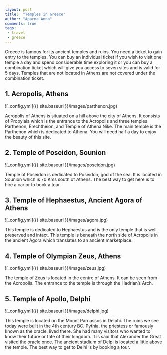 ```yaml
---
layout: post
title:  "Temples in Greece"
author: "Aparna Anna"
comments: true
tags: 
 - travel
 - greece
---
```

Greece is famous for its ancient temples and ruins. You need a ticket to gain entry to the temples. You can buy an individual ticket if you wish to visit one temple a day and spend considerable time exploring it or you can buy a combination ticket which will give you access to seven sites and is valid for 5 days. Temples that are not located in Athens are not covered under the combination ticket. 

## 1. Acropolis, Athens

![_config.yml]({{ site.baseurl }}/images/parthenon.jpg)

Acropolis of Athens is situated on a hill above the city of Athens. It consists of Propylaia which is the entrance to the Acropolis and three temples Parthenon, Erechtheion, and Temple of Athena Nike. The main temple is the Parthenon which is dedicated to Athena. You will need half a day to enjoy the beauty of this site. 

## 2. Temple of Poseidon, Sounion

![_config.yml]({{ site.baseurl }}/images/poseidon.jpg)

Temple of Poseidon is dedicated to Poseidon, god of the sea. It is located in Sounion which is 70 Kms south of Athens. 
The best way to get here is to hire a car or to book a tour. 

## 3. Temple of Hephaestus, Ancient Agora of Athens

![_config.yml]({{ site.baseurl }}/images/agora.jpg)

This temple is dedicated to Hephaestus and is the only temple that is well preserved and intact.  This temple is beneath the north side of Acropolis in the ancient Agora which translates to an ancient marketplace. 

## 4. Temple of Olympian Zeus, Athens

![_config.yml]({{ site.baseurl }}/images/zeus.jpg)

The temple of Zeus is located in the centre of Athens. It can be seen from the Acropolis. The entrance to the temple is through the Hadrian’s Arch. 

## 5. Temple of Apollo, Delphi

![_config.yml]({{ site.baseurl }}/images/delphi.jpg)

This temple is located on the Mount Parnassos in Delphi. The ruins we see today were built in the 4th century BC. Pythia, the priestess or famously known as the oracle, lived there. She had many visitors who wanted to know their future or fate of their kingdom. It is said that Alexander the Great visited the oracle once. 
The ancient stadium of Delpi is located a little above the temple. 
The best way to get to Delhi is by booking a tour.  
